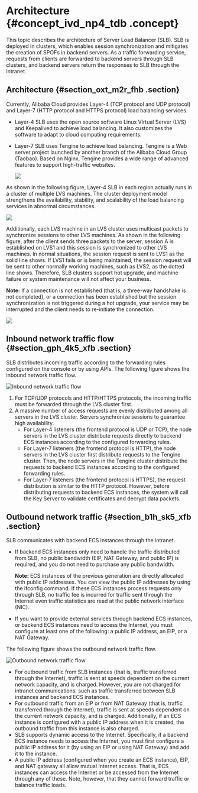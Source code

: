 # Architecture {#concept_ivd_np4_tdb .concept}

This topic describes the architecture of Server Load Balancer \(SLB\). SLB is deployed in clusters, which enables session synchronization and mitigates the creation of SPOFs in backend servers. As a traffic forwarding service, requests from clients are forwarded to backend servers through SLB clusters, and backend servers return the responses to SLB through the intranet.

## Architecture {#section_oxt_m2r_fhb .section}

Currently, Alibaba Cloud provides Layer-4 \(TCP protocol and UDP protocol\) and Layer-7 \(HTTP protocol and HTTPS protocol\) load balancing services.

-   Layer-4 SLB uses the open source software Linux Virtual Server \(LVS\) and Keepalived to achieve load balancing. It also customizes the software to adapt to cloud computing requirements.
-   Layer-7 SLB uses Tengine to achieve load balancing. Tengine is a Web server project launched by another branch of the Alibaba Cloud Group \(Taobao\). Based on Nginx, Tengine provides a wide range of advanced features to support high-traffic websites.

    ![](http://static-aliyun-doc.oss-cn-hangzhou.aliyuncs.com/assets/img/4092/1555308985938_en-US.png)


As shown in the following figure, Layer-4 SLB in each region actually runs in a cluster of multiple LVS machines. The cluster deployment model strengthens the availability, stability, and scalability of the load balancing services in abnormal circumstances.

![](http://static-aliyun-doc.oss-cn-hangzhou.aliyuncs.com/assets/img/4092/1555308986939_en-US.png)

Additionally, each LVS machine in an LVS cluster uses multicast packets to synchronize sessions to other LVS machines. As shown in the following figure, after the client sends three packets to the server, session A is established on LVS1 and this session is synchronized to other LVS machines. In normal situations, the session request is sent to LVS1 as the solid line shows. If LVS1 fails or is being maintained, the session request will be sent to other normally working machines, such as LVS2, as the dotted line shows. Therefore, SLB clusters support hot upgrade, and machine failure or system maintenance will not affect your business.

**Note:** If a connection is not established \(that is, a three-way handshake is not completed\), or a connection has been established but the session synchronization is not triggered during a hot upgrade, your service may be interrupted and the client needs to re-initiate the connection.

![](http://static-aliyun-doc.oss-cn-hangzhou.aliyuncs.com/assets/img/4092/1555308986941_en-US.png)

## Inbound network traffic flow {#section_gph_4k5_xfb .section}

SLB distributes incoming traffic according to the forwarding rules configured on the console or by using APIs. The following figure shows the inbound network traffic flow.

![](../DNslb1866251/../DNSLB11827830/images/2333_en-US.png "Inbound network traffic flow")

1.  For TCP/UDP protocols and HTTP/HTTPS protocols, the incoming traffic must be forwarded through the LVS cluster first.
2.  A massive number of access requests are evenly distributed among all servers in the LVS cluster. Servers synchronize sessions to guarantee high availability.
    -   For Layer-4 listeners \(the frontend protocol is UDP or TCP\), the node servers in the LVS cluster distribute requests directly to backend ECS instances according to the configured forwarding rules.
    -   For Layer-7 listeners \(the frontend protocol is HTTP\), the node servers in the LVS cluster first distribute requests to the Tengine cluster. Then, the node servers in the Tengine cluster distribute the requests to backend ECS instances according to the configured forwarding rules.
    -   For Layer-7 listeners \(the frontend protocol is HTTPS\), the request distribution is similar to the HTTP protocol. However, before distributing requests to backend ECS instances, the system will call the Key Server to validate certificates and decrypt data packets.

## Outbound network traffic {#section_b1h_sk5_xfb .section}

SLB communicates with backend ECS instances through the intranet.

-   If backend ECS instances only need to handle the traffic distributed from SLB, no public bandwidth \(EIP, NAT Gateway, and public IP\) is required, and you do not need to purchase any public bandwidth.

    **Note:** ECS instances of the previous generation are directly allocated with public IP addresses. You can view the public IP addresses by using the ifconfig command. If these ECS instances process requests only through SLB, no traffic fee is incurred for traffic sent through the Internet even traffic statistics are read at the public network interface \(NIC\).

-   If you want to provide external services through backend ECS instances, or backend ECS instances need to access the Internet, you must configure at least one of the following: a public IP address, an EIP, or a NAT Gateway.

The following figure shows the outbound network traffic flow.

![](../DNslb1866251/../DNSLB11827830/images/2335_en-US.png "Outbound network traffic flow")

-   For outbound traffic from SLB instances \(that is, traffic transferred through the Internet\), traffic is sent at speeds dependent on the current network capacity, and is charged. However, you are not charged for intranet communications, such as traffic transferred between SLB instances and backend ECS instances.
-   For outbound traffic from an EIP or from NAT Gateway \(that is, traffic transferred through the Internet\), traffic is sent at speeds dependent on the current network capacity, and is charged. Additionally, if an ECS instance is configured with a public IP address when it is created, the outbound traffic from this instance is also charged.
-   SLB supports dynamic access to the Internet. Specifically, if a backend ECS instance needs to access the Internet, you must first configure a public IP address for it \(by using an EIP or using NAT Gateway\) and add it to the instance.
-   A public IP address \(configured when you create an ECS instance\), EIP, and NAT gateway all allow mutual Internet access. That is, ECS instances can access the Internet or be accessed from the Internet through any of these. Note, however, that they cannot forward traffic or balance traffic loads.

